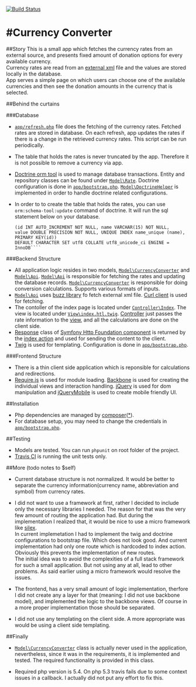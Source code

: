 
[![Build Status](https://travis-ci.org/grandbora/currency-converter.png)](https://travis-ci.org/grandbora/currency-converter)

#Currency Converter
====================

##Story
This is a small app which fetches the currency rates from an external source, and presents fixed amount of donation options for every available currency.  
Currency rates are read from an [external xml](http://toolserver.org/~kaldari/rates.xml) file and the values are stored locally in the database.  
App serves a simple page on which users can choose one of the available currencies and then see the donation amounts in the currency that is selected.  

##Behind the curtains


###Database
 * [``app/refresh.php``](app/refresh.php) file does the fetching of the currency rates. Fetched rates are stored in database. On each refresh, app updates the rates if there is a change in the retrieved currency rates. This script can be run periodically.
 * The table that holds the rates is never truncated by the app. Therefore it is not possible to remove a currency via app.
 * [Doctrine orm tool](http://www.doctrine-project.org/) is used to manage database transactions. Entity and repository classes can be found under [``Model\Rate``](src/Model/Rate). Doctrine configuration is done in [``app/bootstrap.php``](app/bootstrap.php). [``Model\DoctrineHelper``](src/Model/DoctrineHelper.php) is implemented in order to handle doctrine related configurations.
 * In order to to create the table that holds the rates, you can use ``orm:schema-tool:update`` command of doctrine. It will run the sql statement below on your database.

     ````CREATE TABLE exchange_rates   
     (id INT AUTO_INCREMENT NOT NULL, name VARCHAR(15) NOT NULL,   
     value DOUBLE PRECISION NOT NULL, UNIQUE INDEX name_unique (name), PRIMARY KEY(id))   
     DEFAULT CHARACTER SET utf8 COLLATE utf8_unicode_ci ENGINE = InnoDB````

###Backend Structure
 * All application logic resides in two models, [``Model\CurrencyConverter``](src/Model/CurrencyConverter.php) and [``Model\Api``](src/Model/Api.php). [``Model\Api``](src/Model/Api.php) is responsible for fetching the rates and updating the database records. [``Model\CurrencyConverter``](src/Model/CurrencyConverter.php) is responsible for doing conversion calculations. Supports various formats of inputs.
 * [``Model\Api``](src/Model/Api.php) uses [buzz library](https://github.com/kriswallsmith/Buzz) fo fetch external xml file. [Curl client](https://github.com/kriswallsmith/Buzz/blob/master/lib/Buzz/Client/Curl.php) is used for fetching.
 * The contoller of the index page is located under [``Controller\Index``](src/Controller/Index.php). The view is located under [``View\index.htl.twig``](src/View/index.html.twig). [Controller](src/Controller/Index.php) just passes the rate information to the [view](src/View/index.html.twig), and all the calculations are done on the client side.
 * [Response](https://github.com/symfony/HttpFoundation/blob/master/Response.php) class of [Symfony Http Foundation component](https://github.com/symfony/HttpFoundation) is returned by the [index action](https://github.com/grandbora/currency-converter/blob/master/src/Controller/Index.php#L28) and used for sending the content to the client.
 * [Twig](http://twig.sensiolabs.org/) is used for templating. Configuration is done in [``app/bootstrap.php``](web/index.php).

###Frontend Structure
 * There is a thin client side application which is reponsible for calculations and redirections.
 * [Require.js](http://requirejs.org/) is used for module loading. [Backbone](http://backbonejs.org/) is used for creating the individual views and interaction handling. [jQuery](http://jquery.com/) is used for dom manipulation and [jQueryMobile](http://jquerymobile.com/) is used to create mobile friendly UI.

##Installation
 * Php dependencies are managed by [composer](http://getcomposer.org/)([*](http://cdn.memegenerator.net/instances/400x/29641170.jpg)).
 * For database setup, you may need to change the credentials in [``app/bootstrap.php``](app/bootstrap.php).

##Testing
 * Models are tested. You can run ``phpunit`` on root folder of the project.
 * [Travis CI](https://travis-ci.org/) is running the unit tests only.
 

##More (todo notes to $self)
 * Current database structure is not normalized. It would be better to separate the currency information(currency name, abbreviation and symbol) from currency rates.

 * I did not want to use a framework at first, rather I decided to include only the necessary libraries I needed. The reason for that was the very few amount of routing the application had. But during the implementation I realized that, it would be nice to use a micro framework like [silex](http://silex.sensiolabs.org/).   
 In current implemetation I had to implement the twig and doctrine configurations to bootstrap file. Which does not look good. And current implementation had only one route which is hardcoded to index action. Obviously this prevents the implementation of new routes.  
 The initial idea was to avoid the complexities of a full stack framework for such a small application. But not using any at all, lead to other problems. As said earlier using a micro framework would resolve the issues. 

 * The frontend, has a very small amount of logic implementation, therfore I did not create any a layer for that (meaning: I did not use backbone model), and implemented the logic to the backbone views. Of course in a more proper implementation those should be separated.

 * I did not use any templating on the client side. A more appropriate was would be using a client side templating.
 
##Finally
* [``Model\CurrencyConverter``](src/Model/CurrencyConverter.php) class is actually never used in the application, nevertheless, since it was in the requirements, it is implemented and tested. The required functionality is provided in this class.

* Required php version is 5.4. On php 5.3 travis fails due to some context issues in a callback. I actually did not put any effort to fix this.